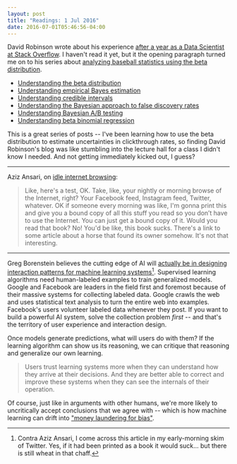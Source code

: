 ```yaml
---
layout: post
title: "Readings: 1 Jul 2016"
date: 2016-07-01T05:46:56-04:00
---
```


David Robinson wrote about his experience [after a year as a Data Scientist at Stack Overflow](http://varianceexplained.org/r/year_data_scientist/). I haven't read it yet, but it the opening paragraph turned me on to his series about [analyzing baseball statistics using the beta distribution](http://varianceexplained.org/statistics/beta_distribution_and_baseball/).

- [Understanding the beta distribution](http://varianceexplained.org/statistics/beta_distribution_and_baseball/ "Understanding the beta distribution")
- [Understanding empirical Bayes estimation](http://varianceexplained.org/r/empirical_bayes_baseball/ "Understanding empirical Bayes estimation")
- [Understanding credible intervals](http://varianceexplained.org/r/credible_intervals_baseball/ "Understanding credible intervals")
- [Understanding the Bayesian approach to false discovery rates](http://varianceexplained.org/r/bayesian_fdr_baseball/ "Understanding the Bayesian approach to false discovery rates")
- [Understanding Bayesian A/B testing](http://varianceexplained.org/r/bayesian_ab_baseball/ "Understanding Bayesian A/B testing")
- [Understanding beta binomial regression](http://varianceexplained.org/r/beta_binomial_baseball/ "Understanding beta binomial regression")

This is a great series of posts -- I've been learning how to use the beta distribution to estimate uncertainties in clickthrough rates, so finding David Robinson's blog was like stumbling into the lecture hall for a class I didn't know I needed. And not getting immediately kicked out, I guess?

----

Aziz Ansari, on [idle internet browsing](http://freakonomics.com/2015/07/22/aziz-ansari-needs-another-toothbrush-full-transcript/):

> Like, here's a test, OK. Take, like, your nightly or morning browse of the Internet, right? Your Facebook feed, Instagram feed, Twitter, whatever. OK if someone every morning was like, I'm gonna print this and give you a bound copy of all this stuff you read so you don’t have to use the Internet. You can just get a bound copy of it. Would you read that book? No! You'd be like, this book sucks. There's a link to some article about a horse that found its owner somehow. It's not that interesting.

----

Greg Borenstein believes the cutting edge of AI will [actually be in designing interaction patterns for machine learning systems](https://medium.com/@atduskgreg/power-to-the-people-how-one-unknown-group-of-researchers-holds-the-key-to-using-ai-to-solve-real-cc9e75b1f334#.bguovefjv "Power to the People: How One Unknown Group of Researchers Holds the Key to Using AI to Solve Real Human Problems")[^1]. Supervised learning algorithms need human-labeled examples to train generalized models. Google and Facebook are leaders in the field first and foremost because of their massive systems for collecting labeled data. Google crawls the web and uses statistical text analysis to turn the entire web into examples. Facebook's users volunteer labeled data whenever they post. If you want to build a powerful AI system, solve the collection problem _first_ -- and that's the territory of user experience and interaction design.

Once models generate predictions, what will users do with them? If the learning algorithm can show us its reasoning, we can critique that reasoning and generalize our own learning.

> Users trust learning systems more when they can understand how they arrive at their decisions. And they are better able to correct and improve these systems when they can see the internals of their operation.

Of course, just like in arguments with other humans, we're more likely to uncritically accept conclusions that we agree with -- which is how machine learning can drift into ["money laundering for bias"](http://idlewords.com/talks/sase_panel.htm).

[^1]:	Contra Aziz Ansari, I come across this article in my early-morning skim of Twitter. Yes, if it had been printed as a book it would suck... but there is still wheat in that chaff.
